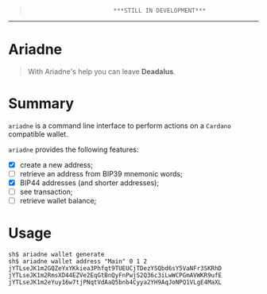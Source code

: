 >                             ***STILL IN DEVELOPMENT***

***
# Ariadne

> With Ariadne's help you can leave **Deadalus**.

# Summary

`ariadne` is a command line interface to perform actions on a `Cardano`
compatible wallet.

`ariadne` provides the following features:

- [x] create a new address;
- [ ] retrieve an address from BIP39 mnemonic words;
- [x] BIP44 addresses (and shorter addresses);
- [ ] see transaction;
- [ ] retrieve wallet balance;

# Usage

```shell
sh$ ariadne wallet generate
sh$ ariadne wallet address "Main" 0 1 2
jYTLseJK1m2GQZeYxYKkiea3Phfqt9TUEUCjTDezYSQbd6sY5VaNFr3SKRhD
jYTLseJK1m2RmsXD44EZVe2EqGtBnQyFnPwjS2Q36c3iLwWCPGmAVWKR9ufE
jYTLseJK1m2eYuy16w7tjPNqtVdAaQ5bnb4Cyya2YH9AqJoNPQ1VLgE4MaXL
```
